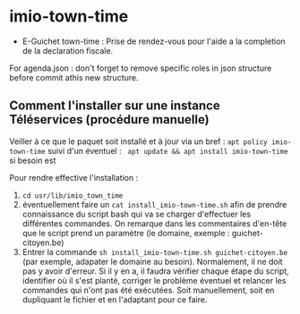 # imio-town-time

- E-Guichet town-time : Prise de rendez-vous pour l'aide a la completion de la declaration fiscale.  

For agenda.json : don't forget to remove specific roles in json structure before commit athis new structure.

## Comment l'installer sur une instance Téléservices (procédure manuelle)

Veiller à ce que le paquet soit installé et à jour via un bref :
`apt policy imio-town-time`
suivi d'un éventuel : ` apt update && apt install imio-town-time` si besoin est

Pour rendre effective l'installation :

1. `cd usr/lib/imio_town_time`
2. éventuellement faire un `cat install_imio-town-time.sh` afin de prendre connaissance du script bash qui va se charger d'effectuer les différentes commandes. On remarque dans les commentaires d'en-tête que le script prend un paramètre (le domaine, exemple : guichet-citoyen.be)
3. Entrer la commande `sh install_imio-town-time.sh guichet-citoyen.be` (par exemple, adapater le domaine au besoin).
Normalement, il ne doit pas y avoir d'erreur. Si il y en a, il faudra vérifier chaque étape du script, identifier où il s'est planté, corriger le problème éventuel et relancer les commandes qui n'ont pas été exécutées. Soit manuellement, soit en dupliquant le fichier et en l'adaptant pour ce faire.
